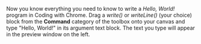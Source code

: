 Now you know everything you need to know to write a *Hello, World!* program in
Coding with Chrome. Drag a *write()* or *writeLine()* (your choice) block from
the **Command** category of the toolbox onto your canvas and type "Hello,
World!" in its argument text block. The text you type will appear in the
preview window on the left.
